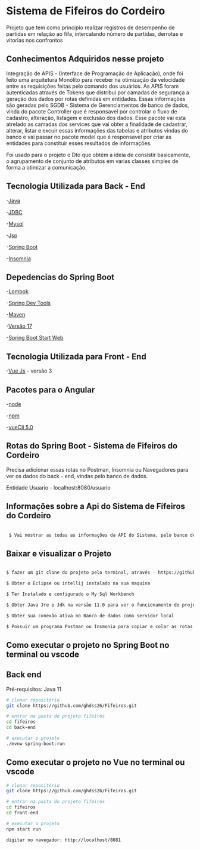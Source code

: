 # Sistema de Fifeiros do Cordeiro 

Projeto que tem como principio realizar registros de desempenho de partidas em relação ao fifa, intercalando número de partidas, derrotas e vitorias 
nos confrontos 

## Conhecimentos Adquiridos nesse projeto 

Integração de APIS - (Interface de Programação de Aplicação), onde foi feito uma arquitetura Monólito para receber na otimização da velocidade 
entre as requisições feitas pelo comando dos usuários. As APIS foram autenticadas através de Tokens que distribui por camadas de segurança 
a geração dos dados por rotas definidas em entidades. Essas informações são geradas pelo SGDB - Sistema de Gerenciamentos de banco de dados, vinda do 
pacote Controller que é responsavel por controlar o fluxo de cadastro, alteração, listagem e exclusão dos dados. Esse pacote vai esta atrelado as camadas
dos services que vai obter a finalidade de cadastrar, alterar, listar e excuir essas informações das tabelas e atributos vindas do banco e vai passar no 
pacote model que é responsavel por criar as entidades para constituir esses resultados de informações. 

Foi usado para o projeto o Dto que obtém a ideia de consistir basicamente, 
o agrupamento de conjunto de atributos em varias classes simples de forma a otimizar a comunicação.

## Tecnologia Utilizada para Back - End 

-[Java](https://www.java.com/pt-BR/download/ie_manual.jsp?locale=pt_BR) 

-[JDBC](https://www.oracle.com/br/database/technologies/appdev/jdbc.html) 

-[Mysql](https://www.mysql.com/)

-[Jsp](https://www.ibm.com/docs/pt-br/rsas/7.5.0?topic=files-javaserver-pages-jsp-technology) 

-[Spring Boot](https://spring.io/projects/spring-boot) 

-[Insomnia](https://insomnia.rest/download) 

## Depedencias do Spring Boot 

-[Lombok](https://imasters.com.br/back-end/projeto-lombok-escrevendo-menos-codigo-em-java) 

-[Spring Dev Tools](https://www.javatpoint.com/spring-boot-devtools) 

-[Maven](https://mvnrepository.com/artifact/org.springframework.boot/spring-boot-devtools)

-[Versão 17](https://www.oracle.com/br/java/technologies/javase/jdk17-archive-downloads.html)

-[Spring Boot Start Web](https://www.javatpoint.com/spring-boot-starter-web)

## Tecnologia Utilizada para Front - End 

-[Vue Js](https://vuejs.org/) - versão 3 

## Pacotes para o Angular 

-[node](https://nodejs.org/en/download) 

-[npm](https://docs.npmjs.com/downloading-and-installing-node-js-and-npm)

-[vueCli 5.0](https://www.npmjs.com/package/@vue/cli/v/5.0.8)

## Rotas do Spring Boot - Sistema de Fifeiros do Cordeiro 

Precisa adicionar essas rotas no Postman, Insomnia ou Navegadores para ver os dados do back - end, vindas pelo banco de dados.

Entidade Usuario - localhost:8080/usuario 

## Informações sobre a Api do Sistema de Fifeiros do Cordeiro  

 ```bash 
  
  $ Vai mostrar as todas as informações da API do Sistema, pelo banco de dados no programa Insomnia
```


## Baixar e visualizar o Projeto 

  ```bash 
  
  $ fazer um git clone do projeto pelo terminal, através - https://github.com/ghdss26/Cdp.git
  
  $ Obter o Eclipse ou intellij instalado na sua maquina
  
  $ Ter Instalado e configurado o My Sql Workbench 
  
  $ Obter Java Jre e Jdk na versão 11.0 para ver o funcionamento do projeto e Testar ele
  
  $ Obter sua conexão ativa no Banco de dados como servidor local 
  
  $ Possuir um programa Postman ou Insmonia para copiar e colar as rotas das entidades e ver o crud completo
 
```
## Como executar o projeto no Spring Boot no terminal ou vscode

## Back end
Pré-requisitos: Java 11

```bash
# clonar repositório
git clone https://github.com/ghdss26/Fifeiros.git

# entrar na pasta do projeto fifeiros
cd fifeiros 
cd back-end 

# executar o projeto
./mvnw spring-boot:run
```
## Como executar o projeto no Vue no terminal ou vscode

```bash
# clonar repositório
git clone https://github.com/ghdss26/Fifeiros.git

# entrar na pasta do projeto fifeiros
cd fifeiros 
cd front-end 

# executar o projeto
npm start run 

digitar no navegador: http://localhost/8081 
```

